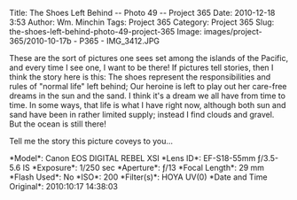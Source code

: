 Title: The Shoes Left Behind -- Photo 49 -- Project 365
Date: 2010-12-18 3:53
Author: Wm. Minchin
Tags: Project 365
Category: Project 365
Slug: the-shoes-left-behind-photo-49-project-365
Image: images/project-365/2010-10-17b - P365 - IMG_3412.JPG

These are the sort of pictures one sees set among the islands of the
Pacific, and every time I see one, I want to be there! If pictures tell
stories, then I think the story here is this: The shoes represent the
responsibilities and rules of "normal life" left behind; Our heroine is
left to play out her care-free dreams in the sun and the sand. I think
it's a dream we all have from time to time. In some ways, that life is
what I have right now, although both sun and sand have been in rather
limited supply; instead I find clouds and gravel. But the ocean is still
there!

Tell me the story this picture coveys to you...

<div markdown=1 class="photo-infobox">
*Model*: Canon EOS DIGITAL REBEL XSI  
*Lens ID*: EF-S18-55mm ƒ/3.5-5.6 IS  
*Exposure*: 1/250 sec  
*Aperture*: ƒ/13  
*Focal Length*: 29 mm  
*Flash Used*: No  
*ISO*: 200  
*Filter(s)*: HOYA UV(0)  
*Date and Time Original*: 2010:10:17 14:38:03
</div>
